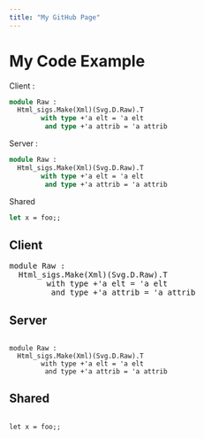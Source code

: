 ```yaml
---
title: "My GitHub Page"
---
```


<link rel="stylesheet" type="text/css" href="styles.css">

# My Code Example
	
Client :

```ocaml
module Raw : 
  Html_sigs.Make(Xml)(Svg.D.Raw).T
        with type +'a elt = 'a elt
         and type +'a attrib = 'a attrib
```

Server :
```ocaml
module Raw : 
  Html_sigs.Make(Xml)(Svg.D.Raw).T
        with type +'a elt = 'a elt
         and type +'a attrib = 'a attrib
```

Shared
```ocaml
let x = foo;;
```

## Client

<div class="language-ocaml">
<pre class="client">
module Raw : 
  Html_sigs.Make(Xml)(Svg.D.Raw).T
        with type +'a elt = 'a elt
         and type +'a attrib = 'a attrib
</pre></div>

## Server

<pre class="server"><code class="language-ocaml">
module Raw : 
  Html_sigs.Make(Xml)(Svg.D.Raw).T
        with type +'a elt = 'a elt
         and type +'a attrib = 'a attrib
</code></pre>

## Shared

<pre class="shared"><code class="language-ocaml">
let x = foo;;
</code></pre>
